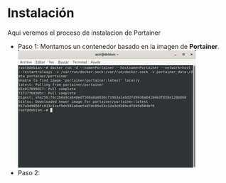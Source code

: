 # Instalación
Aqui veremos el proceso de instalacion de Portainer
- Paso 1:
Montamos un contenedor basado en la imagen de **Portainer**.![Contedor con la imagen Portainer](imagenes/1.jpg)
- Paso 2:
